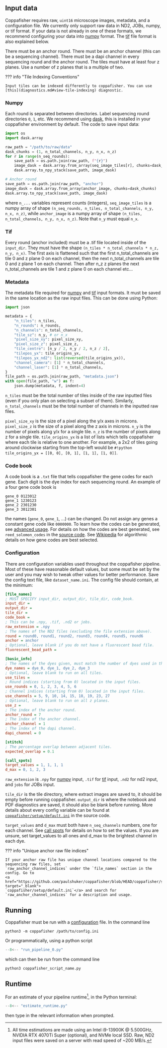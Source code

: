 ## Input data

Coppafisher requires raw, `uint16` microscope images, metadata, and a configuration file. We currently only support raw
data in ND2, JOBs, numpy, or tif format. If your data is not already in one of these formats, we recommend configuring
your data into [numpy](#numpy) format. The [tif](#tif) file format is also explained below.

There must be an anchor round. There must be an anchor channel (this can be a sequencing channel). There must be a dapi
channel in every sequencing round and the anchor round. The tiles must have at least four z planes. Use a number of z
planes that is a multiple of two.

??? info "Tile Indexing Conventions"

    Input tiles can be indexed differently to coppafisher. You can use [this](diagnostics.md#view-tile-indexing) diagnostic.

### Numpy

Each round is separated between directories. Label sequencing round directories `0`, `1`, etc. We recommend using
[dask](https://docs.dask.org), this is installed in your coppafisher environment by default. The code to save input
data:

```python
import os
import dask.array

raw_path = "/path/to/raw/data"
dask_chunks = (1, n_total_channels, n_y, n_x, n_z)
for r in range(n_seq_rounds):
    save_path = os.path.join(raw_path, f"{r}")
    image_dask = dask.array.from_array(seq_image_tiles[r], chunks=dask_chunks)
    dask.array.to_npy_stack(save_path, image_dask)

# Anchor round
save_path = os.path.join(raw_path, "anchor")
image_dask = dask.array.from_array(anchor_image, chunks=dask_chunks)
dask.array.to_npy_stack(save_path, image_dask)
```

where `n_...` variables represent counts (integers), `seq_image_tiles` is a numpy array of shape
`(n_seq_rounds, n_tiles, n_total_channels, n_y, n_x, n_z)`, while `anchor_image` is a numpy array of shape
`(n_tiles, n_total_channels, n_y, n_x, n_z)`. Note that `n_y` must equal `n_x`.


### Tif

Every round (anchor included) must be a .tif file located inside of the `input_dir`. They must have the shape
`(n_tiles * n_total_channels * n_z, n_y, n_x)`. The first axis is flattened such that the first n_total_channels are
tile 0 and z plane 0 on each channel, then the next n_total_channels are tile 0 and z plane 1 on each channel. Then
after n_z z planes the next n_total_channels are tile 1 and z plane 0 on each channel etc...

### Metadata

The metadata file required for [numpy](#numpy) and [tif](#tif) input formats. It must be saved in the same location as
the raw input files. This can be done using Python:

```python
import json

metadata = {
    "n_tiles": n_tiles,
    "n_rounds": n_rounds,
    "n_channels": n_total_channels,
    "tile_sz": n_y, # or n_x
    "pixel_size_xy": pixel_size_xy,
    "pixel_size_z": pixel_size_z,
    "tile_centre": [n_y / 2, n_y / 2, n_z / 2],
    "tilepos_yx": tile_origins_yx,
    "tilepos_yx_nd2": list(reversed(tile_origins_yx)),
    "channel_camera": [1] * n_total_channels,
    "channel_laser": [1] * n_total_channels,
}
file_path = os.path.join(raw_path, "metadata.json")
with open(file_path, "w") as f:
    json.dump(metadata, f, indent=4)
```

`n_tiles` must be the total number of tiles inside of the raw inputted files (even if you only plan on selecting a
subset of them). Similarly, `n_total_channels` must be the total number of channels in the inputted raw files.

`pixel_size_xy` is the size of a pixel along the y/x axes in microns. `pixel_size_z` is the size of a pixel along the z
axis in microns. `n_y` is the number of pixels along y/x for a single tile. `n_z` is the number of pixels along z for a
single tile. `tile_origins_yx` is a list of lists which tells coppafisher where each tile is relative to one another.
For example, a 2x2 of tiles going around clockwise starting from the top-left would be
`#!python tile_origins_yx = [[0, 0], [0, 1], [1, 1], [1, 0]]`.

### Code book

A code book is a `.txt` file that tells coppafisher the gene codes for each gene. Each digit is the dye index for each
sequencing round. An example of a four gene code book is

```text
gene_0 0123012
gene_1 1230123
gene_2 2301230
gene_3 3012301
```

the names (`gene_0`, `gene_1`, ...) can be changed. Do not assign any genes a constant gene code like `0000000`. To
learn how the codes can be generated, see [advanced usage](advanced_usage.md#generate-gene-codes). For details on how
the codes are best generated, see `reed_solomon_codes` in the
[source code](https://github.com/paulshuker/coppafisher/blob/HEAD/coppafisher/utils/base.py). See
[Wikipedia](https://en.wikipedia.org/wiki/Reed%E2%80%93Solomon_error_correction) for algorithmic details on how gene
codes are best selected.

### Configuration

There are configuration variables used throughout the coppafisher pipeline. Most of these have reasonable default
values, but some must be set by the user and you may wish to tweak other values for better performance. Save the config
text file, like `dataset_name.ini`. The config file should contain, at the minimum:

```ini
[file_names]
; MUST SPECIFY input_dir, output_dir, tile_dir, code_book.
input_dir =
output_dir =
tile_dir =
code_book =
; This can be .npy, .tif, .nd2 or jobs.
raw_extension = .npy
; The names of the ND2 files (excluding the file extension above).
round = round0, round1, round2, round3, round4, round5, round6
anchor = anchor
; Optional, leave blank if you do not have a fluorescent bead file.
fluorescent_bead_path =

[basic_info]
; The names of the dyes given, must match the number of dyes used in the gene codebook.
dye_names = dye_0, dye_1, dye_2, dye_3
; Optional, leave blank to run on all tiles.
use_tiles =
; Round indices (starting from 0) located in the input files.
use_rounds = 0, 1, 2, 3, 4, 5, 6
; Channel indices (starting from 0) located in the input files.
use_channels = 5, 9, 10, 14, 15, 18, 19, 23, 27
; Optional, leave blank to run on all z planes.
use_z =
; The index of the anchor round.
anchor_round = 7
; The index of the anchor channel.
anchor_channel = 1
; The index of the dapi channel.
dapi_channel = 0

[stitch]
; The percentage overlap between adjacent tiles.
expected_overlap = 0.1

[call_spots]
target_values = 1, 1, 1, 1
d_max = 0, 1, 2, 3
```

`raw_extension` is `.npy` for [numpy](#numpy) input, `.tif` for [tif](#tif) input, `.nd2` for nd2 input, and `jobs` for
JOBs input.

`tile_dir` is the tile directory, where extract images are saved to, it should be empty before running coppafisher.
`output_dir` is where the notebook and PDF diagnostics are saved, it should also be blank before running. More details
about every config variable can be found at
<a href="https://github.com/paulshuker/coppafisher/blob/HEAD/coppafisher/setup/default.ini" target="_blank">
`coppafisher/setup/default.ini`</a> in the source code.

`target_values` and `d_max` must both have `n_seq_channels` numbers, one for each channel. See
[call spots](call_spots.md#4-round-and-channel-normalisation) for details on how to set the values. If you are unsure,
set target_values to all ones and d_max to the brightest channel in each dye.

??? info "Unique anchor raw file indices"

    If your anchor raw file has unique channel locations compared to the sequencing raw files, set
    `raw_anchor_channel_indices` under the `file_names` section in the config. Go to
    <a href="https://github.com/paulshuker/coppafisher/blob/HEAD/coppafisher/setup/default.ini" target="_blank">
    `coppafisher/setup/default.ini`</a> and search for `raw_anchor_channel_indices` for a description and usage.

## Running

Coppafisher must be run with a [configuration](#configuration) file. In the command line

```terminal
python3 -m coppafisher /path/to/config.ini
```

Or programmatically, using a python script

```py
--8<-- "run_pipeline_0.py"
```

which can then be run from the command line

```bash
python3 coppafisher_script_name.py
```

## Runtime

For an estimate of your pipeline runtime[^1], in the Python terminal:

```python
--8<-- "estimate_runtime.py"
```

then type in the relevant information when prompted.


[^1]:
    All time estimations are made using an Intel i9-13900K @ 5.500GHz, NVIDIA RTX 4070Ti Super (optional), and NVMe
    local SSD. Raw, ND2 input files were saved on a server with read speed of ~200 MB/s.
